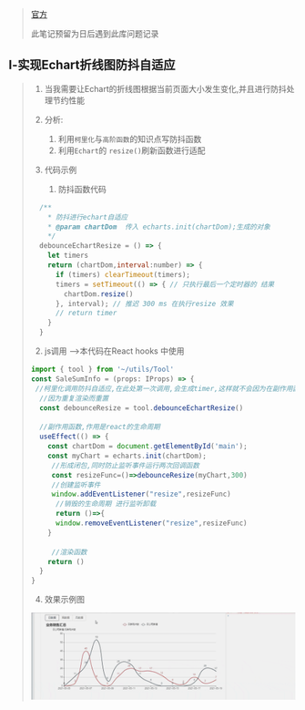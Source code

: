 > [官方](http://echarts.apache.org/zh/index.html)
>
> 此笔记预留为日后遇到此库问题记录

## Ⅰ-实现Echart折线图防抖自适应

>1. 当我需要让Echart的折线图根据当前页面大小发生变化,并且进行防抖处理节约性能
>
>2. 分析:
>
>      1. 利用`柯里化`与`高阶函数`的知识点写防抖函数
>      2. 利用`Echart`的 `resize()`刷新函数进行适配
>
>3. 代码示例
>
>    1. 防抖函数代码
>
>  ```jsx
>    /**
>      * 防抖进行echart自适应
>      * @param chartDom  传入 echarts.init(chartDom);生成的对象
>      */
>    debounceEchartResize = () => {
>      let timers 
>      return (chartDom,interval:number) => {
>        if (timers) clearTimeout(timers);
>        timers = setTimeout(() => { // 只执行最后一个定时器的 结果
>          chartDom.resize()
>        }, interval); // 推迟 300 ms 在执行resize 效果 
>        // return timer
>      }
>    }
>  ```
>
>2. js调用 -->本代码在React hooks 中使用
>
>  ```jsx
>  import { tool } from '~/utils/Tool'
>  const SaleSumInfo = (props: IProps) => {
>   //柯里化调用防抖自适应,在此处第一次调用,会生成timer,这样就不会因为在副作用函数中
>    //因为重复渲染而重置
>    const debounceResize = tool.debounceEchartResize()
>
>    //副作用函数,作用是react的生命周期
>    useEffect(() => {
>      const chartDom = document.getElementById('main');
>      const myChart = echarts.init(chartDom);
>       //形成闭包,同时防止监听事件运行两次回调函数
>       const resizeFunc=()=>debounceResize(myChart,300)
>       //创建监听事件
>       window.addEventListener("resize",resizeFunc) 
>        //销毁的生命周期 进行监听卸载
>    	 return ()=>{
>        window.removeEventListener("resize",resizeFunc)
>      }
>
>     	//渲染函数
>      return ()
>    }
>  }
>  ```
>
>4. 效果示例图
>
>  ![](Echart使用笔记中的图片/Echart自适应防抖函数示例.gif)